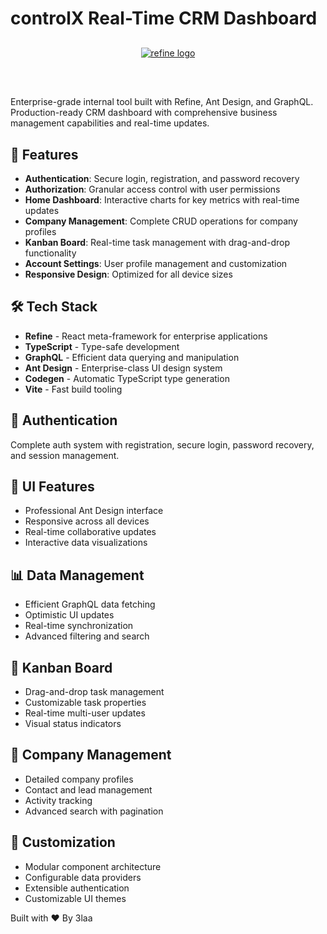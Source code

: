 # controlX Real-Time CRM Dashboard

<div align="center" style="margin: 30px;">
    <a href="https://refine.dev">
    <img alt="refine logo" src="https://refine.ams3.cdn.digitaloceanspaces.com/readme/refine-readme-banner.png">
    </a>
</div>
<br/>

Enterprise-grade internal tool built with Refine, Ant Design, and GraphQL. Production-ready CRM dashboard with comprehensive business management capabilities and real-time updates.

## 🚀 Features

- **Authentication**: Secure login, registration, and password recovery
- **Authorization**: Granular access control with user permissions
- **Home Dashboard**: Interactive charts for key metrics with real-time updates
- **Company Management**: Complete CRUD operations for company profiles
- **Kanban Board**: Real-time task management with drag-and-drop functionality
- **Account Settings**: User profile management and customization
- **Responsive Design**: Optimized for all device sizes

## 🛠 Tech Stack

- **Refine** - React meta-framework for enterprise applications
- **TypeScript** - Type-safe development
- **GraphQL** - Efficient data querying and manipulation
- **Ant Design** - Enterprise-class UI design system
- **Codegen** - Automatic TypeScript type generation
- **Vite** - Fast build tooling

## 🔐 Authentication

Complete auth system with registration, secure login, password recovery, and session management.

## 🎨 UI Features

- Professional Ant Design interface
- Responsive across all devices
- Real-time collaborative updates
- Interactive data visualizations

## 📊 Data Management

- Efficient GraphQL data fetching
- Optimistic UI updates
- Real-time synchronization
- Advanced filtering and search

## 🚦 Kanban Board

- Drag-and-drop task management
- Customizable task properties
- Real-time multi-user updates
- Visual status indicators

## 🏢 Company Management

- Detailed company profiles
- Contact and lead management
- Activity tracking
- Advanced search with pagination

## 🔧 Customization

- Modular component architecture
- Configurable data providers
- Extensible authentication
- Customizable UI themes


Built with ❤️ By 3laa